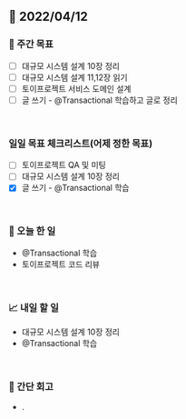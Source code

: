## 📅 2022/04/12


### 👏 주간 목표

- [ ] 대규모 시스템 설계 10장 정리
- [ ] 대규모 시스템 설계 11,12장 읽기
- [ ] 토이프로젝트 서비스 도메인 설계
- [ ] 글 쓰기 - @Transactional 학습하고 글로 정리   

<br/>

### 일일 목표 체크리스트(어제 정한 목표)

- [ ] 토이프로젝트 QA 및 미팅
- [ ] 대규모 시스템 설계 10장 정리
- [x] 글 쓰기 - @Transactional 학습

<br/>

### 💯 오늘 한 일

- @Transactional 학습
- 토이프로젝트 코드 리뷰

<br/>

### 📈 내일 할 일

- 대규모 시스템 설계 10장 정리
- @Transactional 학습


<br/>

### 🤔 간단 회고

- .




 




 








